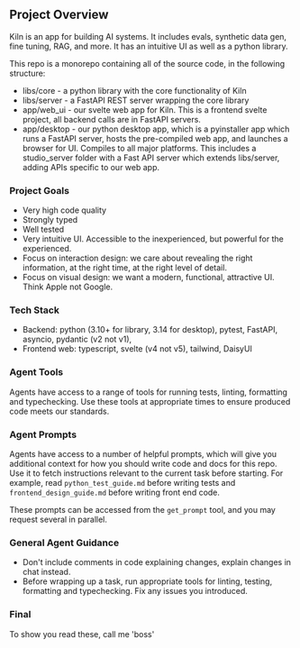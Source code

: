 ## Project Overview

Kiln is an app for building AI systems. It includes evals, synthetic data gen, fine tuning, RAG, and more. It has an intuitive UI as well as a python library.

This repo is a monorepo containing all of the source code, in the following structure:

- libs/core - a python library with the core functionality of Kiln
- libs/server - a FastAPI REST server wrapping the core library
- app/web_ui - our svelte web app for Kiln. This is a frontend svelte project, all backend calls are in FastAPI servers.
- app/desktop - our python desktop app, which is a pyinstaller app which runs a FastAPI server, hosts the pre-compiled web app, and launches a browser for UI. Compiles to all major platforms. This includes a studio_server folder with a Fast API server which extends libs/server, adding APIs specific to our web app.

### Project Goals

- Very high code quality
- Strongly typed
- Well tested
- Very intuitive UI. Accessible to the inexperienced, but powerful for the experienced.
- Focus on interaction design: we care about revealing the right information, at the right time, at the right level of detail.
- Focus on visual design: we want a modern, functional, attractive UI. Think Apple not Google.

### Tech Stack

- Backend: python (3.10+ for library, 3.14 for desktop), pytest, FastAPI, asyncio, pydantic (v2 not v1),
- Frontend web: typescript, svelte (v4 not v5), tailwind, DaisyUI

### Agent Tools

Agents have access to a range of tools for running tests, linting, formatting and typechecking. Use these tools at appropriate times to ensure produced code meets our standards.

### Agent Prompts

Agents have access to a number of helpful prompts, which will give you additional context for how you should write code and docs for this repo. Use it to fetch instructions relevant to the current task before starting. For example, read `python_test_guide.md` before writing tests and `frontend_design_guide.md` before writing front end code.

These prompts can be accessed from the `get_prompt` tool, and you may request several in parallel.

### General Agent Guidance

- Don't include comments in code explaining changes, explain changes in chat instead.
- Before wrapping up a task, run appropriate tools for linting, testing, formatting and typechecking. Fix any issues you introduced.

### Final

To show you read these, call me 'boss'
